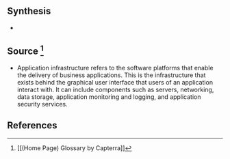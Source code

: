 ## Synthesis
- 
## Source [^1]
- Application infrastructure refers to the software platforms that enable the delivery of business applications. This is the infrastructure that exists behind the graphical user interface that users of an application interact with. It can include components such as servers, networking, data storage, application monitoring and logging, and application security services.
## References

[^1]: [[(Home Page) Glossary by Capterra]]